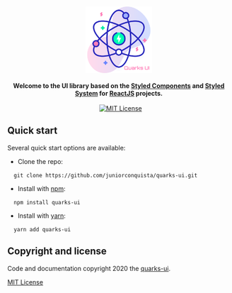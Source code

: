 <div align="center">
  <a href="https://github.com/juniorconquista/quarks-ui">
    <img alt="quarks-ui" src="https://github.com/juniorconquista/quarks-ui/blob/master/quarks-ui.png" height="150px" />
  </a>
</div>

<br />

<div align="center">
  <strong>Welcome to the UI library based on the  <a href="https://styled-components.com/">Styled Components</a> and <a href="https://styled-system.com/">Styled    System</a> for <a href="https://styled-system.com/">ReactJS</a> projects.
  </strong>
  <br />
  <br />
  <a href="https://travis-ci.com/juniorconquista/quarks-ui"><img src="https://travis-ci.com/juniorconquista/quarks-ui.svg?branch=master" alt=""></a>
  <a href="https://www.npmjs.com/package/quarks-ui"><img src="https://img.shields.io/npm/v/quarks-ui" alt=""></a>
  <a href="https://camo.githubusercontent.com/a3d4e61babfb298637d411a8e471072266a17dce/68747470733a2f2f666c61742e62616467656e2e6e65742f62616467652f6c6963656e73652f4d49542f626c7565"><img src="https://camo.githubusercontent.com/a3d4e61babfb298637d411a8e471072266a17dce/68747470733a2f2f666c61742e62616467656e2e6e65742f62616467652f6c6963656e73652f4d49542f626c7565" alt="MIT License"></a>
</div>

## Quick start

Several quick start options are available:

-   Clone the repo:

```
  git clone https://github.com/juniorconquista/quarks-ui.git
```

-   Install with [npm](https://www.npmjs.com/):

```
  npm install quarks-ui
```

-   Install with [yarn](https://yarnpkg.com/):

```
  yarn add quarks-ui
```

## Copyright and license

Code and documentation copyright 2020 the [quarks-ui](https://github.com/juniorconquista/quarks-ui).

<a href="https://github.com/juniorconquista/quarks-ui/blob/master/LICENSE">MIT License</a>
